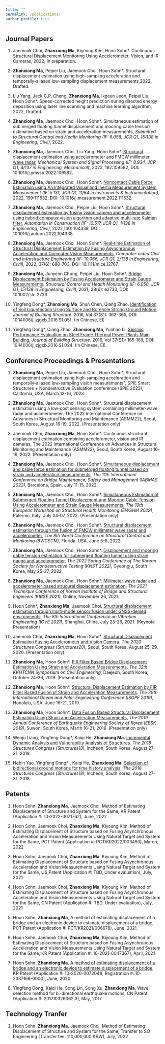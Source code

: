 ```yaml
---
title: ""
permalink: /publications/
author_profile: true
---
```

## Journal Papers

1. Jaemook Choi, **Zhanxiong Ma**, Kiyoung Kim, Hoon Sohn*. Continuous Structural Displacement Monitoring Using Accelerometer, Vision, and IR Cameras, 2022, In preparation.

2. **Zhanxiong Ma**, Peipei Liu, Jaemook Choi, Hoon Sohn*. Structural displacement estimation using high-sampling acceleration and temporally-aliased low-sampling displacement measurements,2022, Drafted.

1. Liu Yang, Jack C.P. Cheng, **Zhanxiong Ma**, Ikgeun Jeon, Peipei Liu, Hoon Sohn*. Speed-corrected height prediction during directed energy deposition using laser line scanning and machine learning algorithm, 2022, Drafted.

2. **Zhanxiong Ma**, Jaemook Choi, Hoon Sohn\*. Simultaneous estimation of submerged floating tunnel displacement and mooring cable tension estimation based on strain and acceleration measurements, *Submitted to Structural Control and Health Monitoring (IF: 6.058, JCR Q1, 15/138 in Engineering, Civil)*, 2022. 

3.  **Zhanxiong Ma**, Jaemook Choi, Liu Yang, Hoon Sohn\*. [Structural displacement estimation using accelerometer and FMCW millimeter wave radar](https://mazhanxiong.github.io/files/YMSSP_109582.pdf), *Mechanical System and Signal Processing (IF: 8.934, JCR Q1, 4/137 in Engineering, Mechanical)*, 2023, 182:109582, DOI: 10.1016/j.ymssp.2022.109582.

4. **Zhanxiong Ma**, Jaemook Choi, Hoon Sohn\*. [Noncontact Cable Force Estimation using An Integrated Visual and Inertia Measurement System](https://mazhanxiong.github.io/files/MEAS_2022.pdf), *Measurement (IF: 5.131, JCR Q1, 11/64 in Instruments & Instrumentation)*, 2022, 199:111532, DOI: 10.1016/j.measurement.2022.111532.

5.  **Zhanxiong Ma**, Jaemook Choi, Peipie Liu, Hoon Sohn\*. [Structural displacement estimation by fusing vision camera and accelerometer using hybrid computer vision algorithm and adaptive multi-rate Kalman filter](https://mazhanxiong.github.io/files/AiC_104338.pdf), *Automation in Construction (IF: 10.517, JCR Q1, 1/138 in Engineering, Civil)*, 2022,140: 104338, DOI: 10.1016/j.autcon.2022.104338.

2.  **Zhanxiong Ma**, Jaemook Choi, Hoon Sohn\*. [Real-time Estimation of Structural Displacement Estimation by Fusing Asynchronous Acceleration and Computer Vision Measurements](https://mazhanxiong.github.io/files/mice_12767.pdf), *Computer-aided Civil and Infrastructure Engineering (IF: 10.066, JCR Q1, 2/138 in Engineering, Civil)*, 2022, 37(6): 688-703, DOI: 10.1111/mice.12767.

3.	**Zhanxiong Ma**, Junyeon Chung, Peipei Liu, Hoon Sohn\*. [Bridge Displacement Estimation by Fusing Accelerometer and Strain Gauge Measurements](https://mazhanxiong.github.io/files/stc_2733.pdf). *Structural Control and Health Monitoring (IF: 6.058, JCR Q1, 15/138 in Engineering, Civil)*, 2021, 28(6): e2733, DOI: 10.1002/stc.2733.

4.	Yingfeng Dong\*, **Zhanxiong Ma**, Shun Chen, Qiang Zhao. [Identification of Soil Liquefaction Using Surface and Borehole Strong Ground Motion](https://mazhanxiong.github.io/files/JBS_14006.pdf), *Journal of Building Structure*. 2016, Vol 37(S1): 362-365, DOI: 10.14006/j.jzjgxb.2016.S1.051. (In Chinese, EI)

5.	Yingfeng Dong\*, Qiang Zhao, **Zhanxiong Ma**, Yunhao Li. [Seismic Performance Evaluation on Steel Frame Thermal Power Plants Main Building](https://mazhanxiong.github.io/files/JBS_051.pdf), *Journal of Building Structure*. 2016, Vol 37(S1): 165-169, DOI: 10.14006/j.jzjgxb.2016.S1.024. (In Chinese, EI).

## Conference Proceedings & Presentations

1. **Zhanxiong Ma**, Peipei Liu, Jaemook Choi, Hoon Sohn\*. Structural displacement estimation using high-sampling acceleration and temporally-aliased low-sampling vision measurements", SPIE Smart Structures + Nondestructive Evaluation conference (SPIE 2023), California, USA, March 12-16, 2023.

1. **Zhanxiong Ma**, Jaemook Choi, Hoon Sohn\*. Structural displacement estimation using a low-cost sensing system combining millimeter-wave radar and accelerometer, The 2022 International Conference on Advances in Structural Monitoring and Maintenance (ASMM22), Seoul, South Korea, August 16-19, 2022. (Presentation only)

3. Jaemook Choi, **Zhanxiong Ma**, Hoon Sohn\*. Continuous structural displacement estimation combining accelerometer, vision and IR cameras, The 2022 International Conference on Advances in Structural Monitoring and Maintenance (ASMM22), Seoul, South Korea, August 16-19, 2022. (Presentation only)

3. **Zhanxiong Ma**, Jaemook Choi, Hoon Sohn\*. [Simultaneous displacement and cable force estimation for submerged floating tunnel based on strain and acceleration measurements](), *The 11th International Conference on Bridge Maintenance, Safety and Management (IABMAS 2022)*, Barcelona, Spain, July 11-15, 2022.

4. **Zhanxiong Ma**, Jaemook Choi, Hoon Sohn\*. [Simultaneous Estimation of Submerged Floating Tunnel Displacement and Mooring Cable Tension Using Accelerometer and Strain Gauge Measurements](https://mazhanxiong.github.io/files/EWSHM2022_630_v1.pdf), *The 10th European Workshop on Structural Health Monitoring (EWSHM 2022)*, Palermo, Italy, July 04-07, 2022. (Presentation only)

2. **Zhanxiong Ma**, Jaemook Choi, Hoon Sohn\*. [Structural displacement estimation through the fusion of FMCW millimeter wave radar and accelerometer](https://mazhanxiong.github.io/files/8WCSCM_2.pdf), *The 8th World Conference on Structural Control and Monitoring (8WCSCM)*, Florida, USA, June 5-8, 2022.

4. **Zhanxiong Ma**, Jaemook Choi, Hoon Sohn\*. [Displacement and mooring cable tension estimation for submerged floating tunnel using strain gauge and accelerometer](https://mazhanxiong.github.io/files/KSNT_Draft.pdf), *The 2022 Spring Conference of The Korean Society for Nondestructive Testing (KNST 2022)*, Gyeongju, South Korea, May 25-27, 2022.

3. **Zhanxiong Ma**, Jaemook Choi, Hoon Sohn\*. [Millimeter wave radar and accelerometer based strucural displacement estimation](https://mazhanxiong.github.io/files/2021%20KIBSE_Paper.pdf), *The 2021 Technique Conference of Korean Institute of Bridge and Structural Engineers (KIBSE 2021)*, Online, November 26, 2021.

3. Hoon Sohn\*, **Zhanxiong Ma**, Jaemook Choi. [Structural displacement estimation through multi-mode sensor fusion under GNSS-denied environments](https://mazhanxiong.github.io/files/2021-ICVE%20Abstract.pdf), *The 8th International Conference on Vibration Engineering (ICVE 2021)*, Shanghai, China, July 23-26, 2021. (Keynote Presentation)

5. Jaemook Choi, **Zhanxiong Ma**, Hoon Sohn\*. [Structural Displacement Estimation Fusing Accelerometer and Vision Camera](http://www.i-asem.org/publication_conf/structures20/6.SM/2.SM582/SM2582_6597A.pdf). *The 2020 Structures Congress (Structures20)*, Seoul, South Korea, August 25-29, 2020. (Presentation only)

7. **Zhanxiong Ma**, Hoon Sohn\*. [FIR Filter Based Bridge Displacement Estimation Using Strain and Acceleration Measurements](https://mazhanxiong.github.io/files/32nd_KKHTCNN_Abstract.pdf). *The 32th KKHTCNN Symposium on Civil Engineering*, Daejeon, South Korea, October 24-26, 2019. (Presentation only)

9. **Zhanxiong Ma**, Hoon Sohn\*. [Structural Displacement Estimation by FIR Filter Based Fusion of Strain and Acceleration Measurements](https://mazhanxiong.github.io/files/2019_ISOPE_Paper.pdf). *The 29th International Ocean and Polar Engineering Conference (ISOPE 2019)*, Honolulu, USA, June 16-21, 2019.

11. **Zhanxiong Ma**, Hoon Sohn\*. [Data Fusion Based Structural Displacement Estimation Using Strain and Acceleration Measurements](https://mazhanxiong.github.io/files/2019_EESK_Abstract.pdf), *The 2019 Annual Conference of Earthquake Engineering Society of Korea (EESK 2019)*, Suwon, South Korea, Marth 16-21, 2019. (Presentation only)

13. Wenju Liang, Yingfeng Dong\*, Kaiqi He, **Zhanxiong Ma**. [Incremental Dynamic Analysis and Vulnerability Analysis of Structures](http://www.i-asem.org/publication_conf/structures18/8.ASMM18/YP.63.SM1559_5252F6.pdf). *The 2018 Structures Congress (Structures18)*, Incheon, South Korea, August 27-31, 2018.

15. Hebin Yao, Yingfeng Dong\* , Kaiqi He, **Zhanxiong Ma**. [Selection of bidirectional ground motions for time history analysis](http://www.i-asem.org/publication_conf/structures18/8.ASMM18/YP.62.SM1558_5248F6.pdf). *The 2018 Structures Congress (Structures18)*, Incheon, South Korea, August 27-31, 2018.

## Patents

1. Hoon Sohn, **Zhanxiong Ma**, Jaemook Choi, Method of Estimating Displacement of Structure and System for the Same, KR Patent (Application #: 10-2022-0071762), June, 2022

2. Hoon Sohn, Jaemook Choi, **Zhanxiong Ma**, Kiyoung Kim, Method of Estimating Displacement of Structure based on Fusing Asynchronous Acceleration and Vision Measurements Using Natural Target and System for the Same, PCT Patent (Application #: PCT/KR2022/003490), March, 2022

2. Hoon Sohn, Jaemook Choi, **Zhanxiong Ma**, Kiyoung Kim, Method of Estimating Displacement of Structure based on Fusing Asynchronous Acceleration and Vision Measurements Using Natural Target and System for the Same, US Patent (Application #: TBD, Under evaluation), July, 2021

2. Hoon Sohn, Jaemook Choi, **Zhanxiong Ma**, Kiyoung Kim, Method of Estimating Displacement of Structure based on Fusing Asynchronous Acceleration and Vision Measurements Using Natural Target and System for the Same, CN Patent (Application #: TBD, Under evaluation), July, 2021

2. Hoon Sohn, **Zhanxiong Ma**, A method of estimating displacement of a bridge and an electronic device to estimate displacement of a bridge, PCT Patent (Application #: PCT/KR2021/006978), June, 2021.

3. Hoon Sohn, Jaemook Choi, **Zhanxiong Ma**, Kiyoung Kim, Method of Estimating Displacement of Structure based on Fusing Asynchronous Acceleration and Vision Measurements Using Natural Target and System for the Same, KR Patent (Application #: 10-2021-0047367), April, 2021

4. Hoon Sohn, **Zhanxiong Ma**, [A method of estimating displacement of a bridge and an electronic device to estimate displacement of a bridge](https://mazhanxiong.github.io/files/KR_P_0072048.pdf), KR Patent (Application #: 10-2020-0072048; Registration #: 10-2387166-0000), June, 2020.

5. Yingfeng Dong, Kaiqi He, Song Lin, Song Xu, **Zhanxiong Ma**, Wave selection method for bi-directional earthquake motions, CN Patent (Application #: 201710326362.3), May, 2017.

## Technology Tranfer

1. Hoon Sohn, **Zhanxiong Ma**, Jaemook Choi, Method of Estimating Displacement of Structure and System for the Same, Transfer to SQ Engineering (Transfer fee: 110,000,000 KRW), July, 2022



